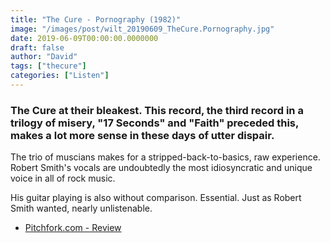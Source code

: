 ```yaml
---
title: "The Cure - Pornography (1982)"
image: "/images/post/wilt_20190609_TheCure.Pornography.jpg"
date: 2019-06-09T00:00:00.0000000
draft: false
author: "David"
tags: ["thecure"]
categories: ["Listen"]
---
```

### The Cure at their bleakest. This record, the third record in a trilogy of misery, "17 Seconds" and "Faith" preceded this, makes a lot more sense in these days of utter dispair.

 The trio of muscians makes for a stripped-back-to-basics, raw experience. Robert Smith's vocals are undoubtedly the most idiosyncratic and unique voice in all of rock music.

 His guitar playing is also without comparison. Essential. Just as Robert Smith wanted, nearly unlistenable.

-  [Pitchfork.com - Review](https://pitchfork.com/reviews/albums/11706-seventeen-seconds-faith-pornography/)